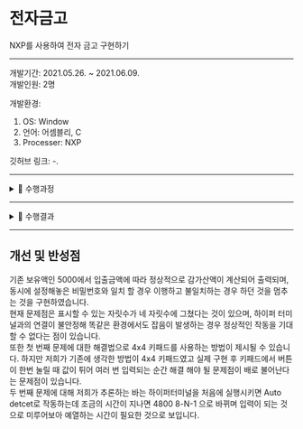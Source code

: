 # 전자금고

NXP를 사용하여 전자 금고 구현하기

---

개발기간: 2021.05.26. ~ 2021.06.09.  
개발인원: 2명

개발환경:

1. OS: Window
2. 언어: 어셈블리, C
3. Processer: NXP

깃허브 링크: -.

---

<details>
    <summary>📁 수행과정</summary>

## 수행과정

<center>

|                                하드웨어 결선도                                |
| :---------------------------------------------------------------------------: |
| <img src="./2021.06.%20전자금고/1%20하드웨어%20결선도.png" width="750"></img> |

|                                            하드웨어 결선 세부 내역                                            |
| :-----------------------------------------------------------------------------------------------------------: |
| <img src="./2021.06.%20전자금고/../2021.06.%20전자금고/2%20하드웨어%20결선%20세부내역.png" width="750"></img> |

|                                            실제 연결한 모습                                             |
| :-----------------------------------------------------------------------------------------------------: |
| <img src="./2021.06.%20전자금고/../2021.06.%20전자금고/3%20실제%20연결한%20모습.png" width="750"></img> |

|                                           소프트웨어 설계                                            |
| :--------------------------------------------------------------------------------------------------: |
| <img src="./2021.06.%20전자금고/../2021.06.%20전자금고/4%20소프트웨어%20설계.png" width="750"></img> |

</center>

</details>

---

<details>
    <summary>📁 수행결과</summary>
 
 ## 수행결과

### 1. 대기화면

<center>

|                                      WAIT를 출력하는 모습                                       |                                       대기 모드 종료 입력                                       |                               성공적으로 대기 모드가 종료된 모습                                |
| :---------------------------------------------------------------------------------------------: | :---------------------------------------------------------------------------------------------: | :---------------------------------------------------------------------------------------------: |
| <img src="./2021.06.%20전자금고/../2021.06.%20전자금고/5%20대기화면%201.png" width="750"></img> | <img src="./2021.06.%20전자금고/../2021.06.%20전자금고/5%20대기화면%202.png" width="750"></img> | <img src="./2021.06.%20전자금고/../2021.06.%20전자금고/5%20대기화면%203.png" width="750"></img> |
|                       대기 중에는 성공적으로 Wait를 출력하는 모습입니다.                        |                          대기 모드를 종료하기 위해 버튼을 눌렀습니다.                           |                            성공적으로 대기 모드가 종료된 모습입니다.                            |

</center>

### 2. 입금

<center>

|                                     q 1 2 3 4 t 를 입력                                      |                                     3 0 0 t를 입력                                      |                                  5300이 표시되는 모습                                   |
| :------------------------------------------------------------------------------------------: | :-------------------------------------------------------------------------------------: | :-------------------------------------------------------------------------------------: |
|   <img src="./2021.06.%20전자금고/../2021.06.%20전자금고/6 입금 1.png" width="750"></img>    | <img src="./2021.06.%20전자금고/../2021.06.%20전자금고/6 입금 2.png" width="750"></img> | <img src="./2021.06.%20전자금고/../2021.06.%20전자금고/6 입금 3.png" width="750"></img> |
| 입금 모드 진입 키인 q를 입력 후 올바른 암호 1234를 입한 뒤 엔터 대용키인 t를 입력하였습니다. |                   그 후 입금할 금액 300을 입력 후 t를 입력하였습니다.                   |            기존 자산인 5000에 300이 더해져 5300이 성공적으로 뜬 모습입니다.             |

</center>

### 3. 출금

<center>

|                                     w 1 2 3 4 t를 입력                                      |                                    5 0 0 0 t를 입력                                     |                                  0300이 표시되는 모습                                   |
| :-----------------------------------------------------------------------------------------: | :-------------------------------------------------------------------------------------: | :-------------------------------------------------------------------------------------: |
|   <img src="./2021.06.%20전자금고/../2021.06.%20전자금고/7 출금 1.png" width="750"></img>   | <img src="./2021.06.%20전자금고/../2021.06.%20전자금고/7 출금 2.png" width="750"></img> | <img src="./2021.06.%20전자금고/../2021.06.%20전자금고/7 출금 3.png" width="750"></img> |
| 출금 모드 진입키인 w를 입력한 후 올바른 암호 1234를 넣고 엔터 대용키 t를 입력한 모습입니다. |                   출금 금액인 5000을 입력한 후 t를 입력한 모습입니다.                   |        이전 자산 5300에서 5000이 감산되어 300이 성공적으로 출력되는 모습입니다.         |

</center>

### 4. 암호 갱신

<center>

|                                         e 1 2 3 4 t를 입력                                         |                                       4 5 6 7 t를 입력                                       |                               Success에서 e가 잠깐 표시되는 중                               |
| :------------------------------------------------------------------------------------------------: | :------------------------------------------------------------------------------------------: | :------------------------------------------------------------------------------------------: |
|    <img src="./2021.06.%20전자금고/../2021.06.%20전자금고/8 암호 갱신 1.png" width="750"></img>    | <img src="./2021.06.%20전자금고/../2021.06.%20전자금고/8 암호 갱신 2.png" width="750"></img> | <img src="./2021.06.%20전자금고/../2021.06.%20전자금고/8 암호 갱신 3.png" width="750"></img> |
| 암호 갱신 모드 진입키인 e를 입력 후 올바른 비밀번호 1234를 넣고 엔터 대용키 t를 입력한 모습입니다. |                  새로 갱신할 비밀번호 4567을 입력 후 t를 입력한 모습입니다.                  |            성공적으로 바뀌었음을 나타내는 Success가 출력되어 지나가는 모습입니다.            |

</center>

### 5. 실패 화면

<center>

|                                                     FAIL 표시                                                     |
| :---------------------------------------------------------------------------------------------------------------: |
|               <img src="./2021.06.%20전자금고/../2021.06.%20전자금고/9 실패.png" width="250"></img>               |
| 비밀번호를 틀리거나 입금 한도를 초과하는 경우 등 실패가 떠야 하는 상황에서 FAIL이 정상적으로 출력되는 모습입니다. |

</center>

</details>

---

## 개선 및 반성점

기존 보유액인 5000에서 입출금액에 따라 정상적으로 감가산액이 계산되어 출력되며, 동시에 설정해놓은 비밀번호와 일치 할 경우 이행하고 불일치하는 경우 하던 것을 멈추는 것을 구현하였습니다.  
 현재 문제점은 표시할 수 있는 자릿수가 네 자릿수에 그쳤다는 것이 있으며, 하이퍼 터미널과의 연결이 불안정해 똑같은 환경에서도 잡음이 발생하는 경우 정상적인 작동을 기대할 수 없다는 점이 있습니다.  
 또한 첫 번째 문제에 대한 해결법으로 4x4 키패드를 사용하는 방법이 제시될 수 있습니다. 하지만 저희가 기존에 생각한 방법이 4x4 키패드였고 실제 구현 후 키패드에서 버튼이 한번 눌릴 때 값이 튀어 여러 번 입력되는 순간 해결 해야 될 문제점이 배로 불어난다는 문제점이 있습니다.  
 두 번째 문제에 대해 저희가 추론하는 바는 하이퍼터미널을 처음에 실행시키면 Auto detcet로 작동하는데 조금의 시간이 지나면 4800 8-N-1 으로 바뀌며 입력이 되는 것으로 미루어보아 예열하는 시간이 필요한 것으로 보입니다.
